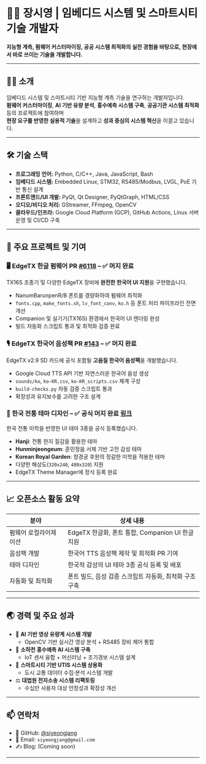 # 👨‍💻 장시영 | 임베디드 시스템 및 스마트시티 기술 개발자  
**지능형 계측, 펌웨어 커스터마이징, 공공 시스템 최적화의 실전 경험을 바탕으로, 현장에서 바로 쓰이는 기술을 개발합니다.**

---

## 🧑‍🔬 소개

임베디드 시스템 및 스마트시티 기반 지능형 계측 기술을 연구하는 개발자입니다.  
**펌웨어 커스터마이징**, **AI 기반 유량 분석**, **홍수예측 시스템 구축**, **공공기관 시스템 최적화** 등의 프로젝트에 참여하며  
**현장 요구를 반영한 실용적 기술**을 설계하고 **성과 중심의 시스템 혁신**을 이끌고 있습니다.

---

## 🛠️ 기술 스택

- **프로그래밍 언어:** Python, C/C++, Java, JavaScript, Bash  
- **임베디드 시스템:** Embedded Linux, STM32, RS485/Modbus, LVGL, PoE 기반 통신 설계  
- **프론트엔드/UI 개발:** PyQt, Qt Designer, PyQtGraph, HTML/CSS  
- **오디오/비디오 처리:** GStreamer, FFmpeg, OpenCV  
- **클라우드/인프라:** Google Cloud Platform (GCP), GitHub Actions, Linux 서버 운영 및 CI/CD 구축  

---

## 🚀 주요 프로젝트 및 기여

### 🖥️ EdgeTX 한글 펌웨어 PR [#6118](https://github.com/EdgeTX/edgetx/pull/6118) – ✅ 머지 완료  
TX16S 조종기 및 다양한 EdgeTX 장비에 **완전한 한국어 UI 지원**을 구현했습니다.

- NanumBarunpenR/B 폰트를 경량화하여 펌웨어 최적화  
- `fonts.cpp`, `make_fonts.sh`, `lv_font_conv`, `ko.h` 등 폰트 처리 파이프라인 전면 개선  
- Companion 및 실기기(TX16S) 환경에서 한국어 UI 렌더링 완성  
- 빌드 자동화 스크립트 통과 및 최적화 검증 완료  

### 🎙️ EdgeTX 한국어 음성팩 PR [#143](https://github.com/EdgeTX/edgetx-sdcard-sounds/pull/143) – ✅ 머지 완료  
EdgeTX v2.9 SD 카드에 공식 포함될 **고음질 한국어 음성팩**을 개발했습니다.

- Google Cloud TTS API 기반 자연스러운 한국어 음성 생성  
- `sounds/ko`, `ko-KR.csv`, `ko-KR_scripts.csv` 체계 구성  
- `build-checks.py` 자동 검증 스크립트 통과  
- 확장성과 유지보수를 고려한 구조 설계  

### 🎨 한국 전통 테마 디자인 – ✅ 공식 머지 완료 [링크](https://github.com/EdgeTX/themes)  
한국 전통 미학을 반영한 UI 테마 3종을 공식 등록했습니다.

- **Hanji**: 전통 한지 질감을 활용한 테마  
- **Hunminjeongeum**: 훈민정음 서체 기반 고전 감성 테마  
- **Korean Royal Garden**: 창경궁 후원의 정갈한 미학을 적용한 테마
- 다양한 해상도(`320x240`, `480x320`) 지원  
- EdgeTX Theme Manager에 정식 등록 완료  

---

## 📈 오픈소스 활동 요약

| 분야                           | 상세 내용                                                      |
|------------------------------|---------------------------------------------------------------|
| 펌웨어 로컬라이제이션          | EdgeTX 한글화, 폰트 통합, Companion UI 한글 지원              |
| 음성팩 개발                   | 한국어 TTS 음성팩 제작 및 최적화 PR 기여                       |
| 테마 디자인                   | 한국적 감성의 UI 테마 3종 공식 등록 및 배포                    |
| 자동화 및 최적화              | 폰트 빌드, 음성 검증 스크립트 자동화, 최적화 구조 구축        |

---

## 🌏 경력 및 주요 성과

- 🎥 **AI 기반 영상 유량계 시스템 개발**  
  - OpenCV 기반 실시간 영상 분석 + RS485 장비 제어 통합  
- 🧠 **소하천 홍수예측 AI 시스템 구축**  
  - IoT 센서 융합 + 머신러닝 + 조기경보 시스템 설계  
- 🚦 **스마트시티 기반 UTIS 시스템 상용화**  
  - 도시 교통 데이터 수집·분석 시스템 개발  
- ⚖️ **대법원 전자소송 시스템 리팩토링**  
  - 수십만 사용자 대상 안정성과 확장성 개선  

---

## 📫 연락처

- 🐙 GitHub: [@siyeongjang](https://github.com/siyeongjang)  
- 📧 Email: `siyeongjang@gmail.com`  
- ✍️ Blog: (Coming soon)

---
